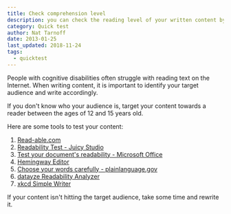 ```yaml
---
title: Check comprehension level
description: you can check the reading level of your written content by using these tools.
category: Quick test
author: Nat Tarnoff
date: 2013-01-25
last_updated: 2018-11-24
tags:
  - quicktest
---
```


People with cognitive disabilities often struggle with reading text on the Internet. When writing content, it is important to identify your target audience and write accordingly.

If you don't know who your audience is, target your content towards a reader between the ages of 12 and 15 years old.

Here are some tools to test your content:

1. [Read-able.com](https://www.webpagefx.com/tools/read-able/)
2. [Readability Test - Juicy Studio](http://juicystudio.com/services/readability.php)
3. [Test your document's readability - Microsoft Office](http://office.microsoft.com/en-us/word-help/test-your-document-s-readability-HP010148506.aspx)
4. [Hemingway Editor](http://www.hemingwayapp.com/)
5. [Choose your words carefully - plainlanguage.gov](https://plainlanguage.gov/guidelines/words/)
6. [datayze Readability Analyzer](https://datayze.com/readability-analyzer.php)
7. [xkcd Simple Writer](https://xkcd.com/simplewriter/)

If your content isn't hitting the target audience, take some time and rewrite it.
